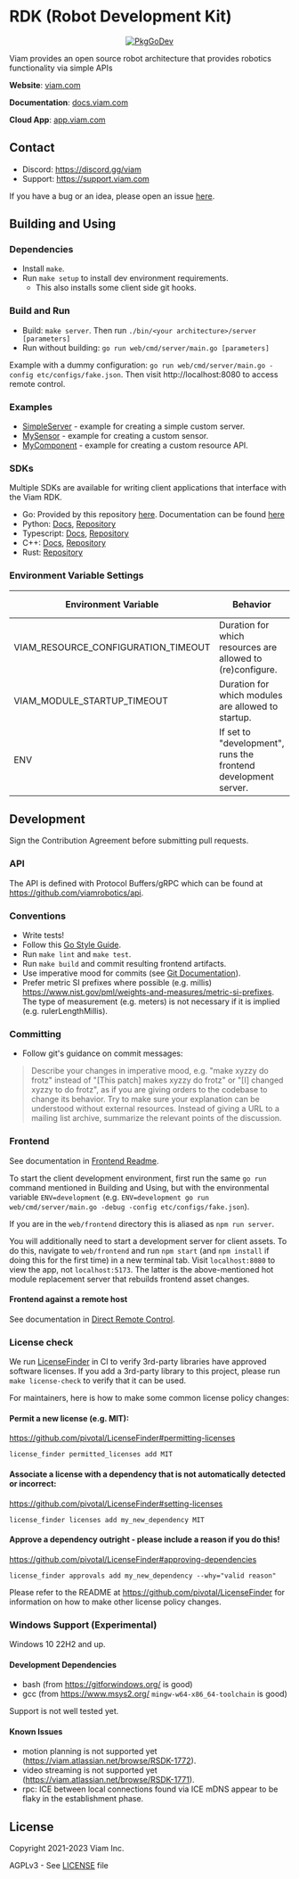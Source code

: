 # RDK (Robot Development Kit)

<p align="center">
  <a href="https://pkg.go.dev/go.viam.com/rdk"><img src="https://pkg.go.dev/badge/go.viam.com/rdk" alt="PkgGoDev"></a>
</p>

Viam provides an open source robot architecture that provides robotics functionality via simple APIs

**Website**: [viam.com](https://www.viam.com)

**Documentation**: [docs.viam.com](https://docs.viam.com)

**Cloud App**: [app.viam.com](https://app.viam.com)

## Contact

* Discord: <https://discord.gg/viam>
* Support: <https://support.viam.com>

If you have a bug or an idea, please open an issue [here](https://viam.atlassian.net/servicedesk/customer/portal/7).

## Building and Using

### Dependencies

* Install `make`.
* Run `make setup` to install dev environment requirements.
  * This also installs some client side git hooks.

### Build and Run
* Build: `make server`. Then run `./bin/<your architecture>/server [parameters]`
* Run without building: `go run web/cmd/server/main.go [parameters]`

Example with a dummy configuration: `go run web/cmd/server/main.go -config etc/configs/fake.json`. Then visit http://localhost:8080 to access remote control.

### Examples
* [SimpleServer](https://pkg.go.dev/go.viam.com/rdk/examples/simpleserver) - example for creating a simple custom server.
* [MySensor](https://pkg.go.dev/go.viam.com/rdk/examples/mysensor) - example for creating a custom sensor.
* [MyComponent](https://pkg.go.dev/go.viam.com/rdk/examples/mycomponent) - example for creating a custom resource API.

### SDKs

Multiple SDKs are available for writing client applications that interface with the Viam RDK.

* Go: Provided by this repository [here](https://github.com/viamrobotics/rdk/tree/main/robot/client). Documentation can be found [here](https://pkg.go.dev/go.viam.com/rdk)
* Python: [Docs](https://python.viam.dev), [Repository](https://github.com/viamrobotics/viam-python-sdk)
* Typescript: [Docs](https://ts.viam.dev/), [Repository](https://github.com/viamrobotics/viam-typescript-sdk/)
* C++: [Docs](https://cpp.viam.dev/), [Repository](https://github.com/viamrobotics/viam-cpp-sdk/)
* Rust: [Repository](https://github.com/viamrobotics/viam-rust-sdk)

### Environment Variable Settings

| **Environment Variable**            | **Behavior**                                                   | **Default Value**    |
|-------------------------------------|----------------------------------------------------------------|----------------------|
| VIAM_RESOURCE_CONFIGURATION_TIMEOUT | Duration for which resources are allowed to (re)configure.     | 1 minute             |
| VIAM_MODULE_STARTUP_TIMEOUT         | Duration for which modules are allowed to startup.             | 5 minutes            |
| ENV                                 | If set to "development", runs the frontend development server. | Server runs normally |

## Development

Sign the Contribution Agreement before submitting pull requests.

### API

The API is defined with Protocol Buffers/gRPC which can be found at https://github.com/viamrobotics/api.

### Conventions

* Write tests!
* Follow this [Go Style Guide](https://github.com/uber-go/guide/blob/master/style.md).
* Run `make lint` and `make test`.
* Run `make build` and commit resulting frontend artifacts.
* Use imperative mood for commits (see [Git Documentation](https://git.kernel.org/pub/scm/git/git.git/tree/Documentation/SubmittingPatches?id=a5828ae6b52137b913b978e16cd2334482eb4c1f#n136)).
* Prefer metric SI prefixes where possible (e.g. millis) https://www.nist.gov/pml/weights-and-measures/metric-si-prefixes. The type of measurement (e.g. meters) is not necessary if it is implied (e.g. rulerLengthMillis).

### Committing

* Follow git's guidance on commit messages:
> Describe your changes in imperative mood, e.g. "make xyzzy do frotz"
> instead of "[This patch] makes xyzzy do frotz" or "[I] changed xyzzy
> to do frotz", as if you are giving orders to the codebase to change
> its behavior.  Try to make sure your explanation can be understood
> without external resources. Instead of giving a URL to a mailing list
> archive, summarize the relevant points of the discussion.


### Frontend

See documentation in [Frontend Readme](./web/frontend/README.md).

To start the client development environment, first run the same `go run` command mentioned in Building and Using, but with the environmental variable `ENV=development` (e.g. `ENV=development go run web/cmd/server/main.go -debug -config etc/configs/fake.json`).

If you are in the `web/frontend` directory this is aliased as `npm run server`.

You will additionally need to start a development server for client assets. To do this, navigate to `web/frontend` and run `npm start` (and `npm install` if doing this for the first time) in a new terminal tab. Visit `localhost:8080` to view the app, not `localhost:5173`. The latter is the above-mentioned hot module replacement server that rebuilds frontend asset changes.

#### Frontend against a remote host

See documentation in [Direct Remote Control](./web/cmd/directremotecontrol/main.go).

### License check

We run [LicenseFinder](https://github.com/pivotal/LicenseFinder) in CI to verify 3rd-party libraries have approved software licenses.
If you add a 3rd-party library to this project, please run `make license-check` to verify that it can be used.

For maintainers, here is how to make some common license policy changes:

#### Permit a new license (e.g. MIT):
https://github.com/pivotal/LicenseFinder#permitting-licenses
```
license_finder permitted_licenses add MIT
```

#### Associate a license with a dependency that is not automatically detected or incorrect:
https://github.com/pivotal/LicenseFinder#setting-licenses
```
license_finder licenses add my_new_dependency MIT
```

#### Approve a dependency outright - please include a reason if you do this!
https://github.com/pivotal/LicenseFinder#approving-dependencies
```
license_finder approvals add my_new_dependency --why="valid reason"
```

Please refer to the README at https://github.com/pivotal/LicenseFinder for information on how to make other license policy changes.

### Windows Support (Experimental)

Windows 10 22H2 and up.

#### Development Dependencies

* bash (from https://gitforwindows.org/ is good)
* gcc (from https://www.msys2.org/ `mingw-w64-x86_64-toolchain` is good)

Support is not well tested yet.

#### Known Issues

* motion planning is not supported yet (https://viam.atlassian.net/browse/RSDK-1772).
* video streaming is not supported yet (https://viam.atlassian.net/browse/RSDK-1771).
* rpc: ICE between local connections found via ICE mDNS appear to be flaky in the establishment phase.

## License
Copyright 2021-2023 Viam Inc.

AGPLv3 - See [LICENSE](https://github.com/viamrobotics/rdk/blob/main/LICENSE) file
